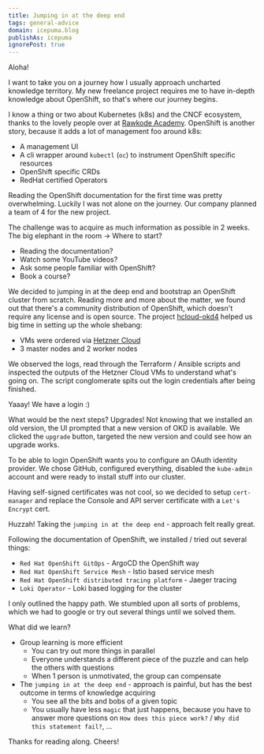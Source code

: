 ```yaml
---
title: Jumping in at the deep end
tags: general-advice
domain: icepuma.blog
publishAs: icepuma
ignorePost: true
---
```


Aloha!

I want to take you on a journey how I usually approach uncharted knowledge territory.
My new freelance project requires me to have in-depth knowledge about OpenShift, so that's where our journey begins.

I know a thing or two about Kubernetes (k8s) and the CNCF ecosystem, thanks to the lovely people over at [Rawkode Academy](https://rawkode.chat).
OpenShift is another story, because it adds a lot of management foo around k8s:

* A management UI
* A cli wrapper around `kubectl` (`oc`) to instrument OpenShift specific resources
* OpenShift specific CRDs
* RedHat certified Operators

Reading the OpenShift documentation for the first time was pretty overwhelming.
Luckily I was not alone on the journey. Our company planned a team of 4 for the new project.

The challenge was to acquire as much information as possible in 2 weeks.
The big elephant in the room -> Where to start?

* Reading the documentation?
* Watch some YouTube videos?
* Ask some people familiar with OpenShift?
* Book a course?

We decided to jumping in at the deep end and bootstrap an OpenShift cluster from scratch.
Reading more and more about the matter, we found out that there's a community distribution of OpenShift, which doesn't require any license and is open source.
The project [hcloud-okd4](https://github.com/slauger/hcloud-okd4) helped us big time in setting up the whole shebang:

* VMs were ordered via [Hetzner Cloud](https://www.hetzner.com/cloud)
* 3 master nodes and 2 worker nodes

We observed the logs, read through the Terraform / Ansible scripts and inspected the outputs of the Hetzner Cloud VMs to understand what's going on.
The script conglomerate spits out the login credentials after being finished.

Yaaay! We have a login :)

What would be the next steps? Upgrades!
Not knowing that we installed an old version, the UI prompted that a new version of OKD is available.
We clicked the `upgrade` button, targeted the new version and could see how an upgrade works.

To be able to login OpenShift wants you to configure an OAuth identity provider.
We chose GitHub, configured everything, disabled the `kube-admin` account and were ready to install stuff into our cluster.

Having self-signed certificates was not cool, so we decided to setup `cert-manager` and replace the Console and API server certificate with a `Let's Encrypt` cert.

Huzzah! Taking the `jumping in at the deep end` - approach felt really great.

Following the documentation of OpenShift, we installed / tried out several things:

* `Red Hat OpenShift GitOps` - ArgoCD the OpenShift way
* `Red Hat OpenShift Service Mesh` - Istio based service mesh
* `Red Hat OpenShift distributed tracing platform` - Jaeger tracing
* `Loki Operator` - Loki based logging for the cluster

I only outlined the happy path. We stumbled upon all sorts of problems, which we had to google or try out several things until we solved them.

What did we learn?

* Group learning is more efficient
  * You can try out more things in parallel
  * Everyone understands a different piece of the puzzle and can help the others with questions
  * When 1 person is unmotivated, the group can compensate
* The `jumping in at the deep end` - approach is painful, but has the best outcome in terms of knowledge acquiring
  * You see all the bits and bobs of a given topic
  * You usually have less `magic` that just happens, because you have to answer more questions on `How does this piece work?` / `Why did this statement fail?`, ...

Thanks for reading along. Cheers!
